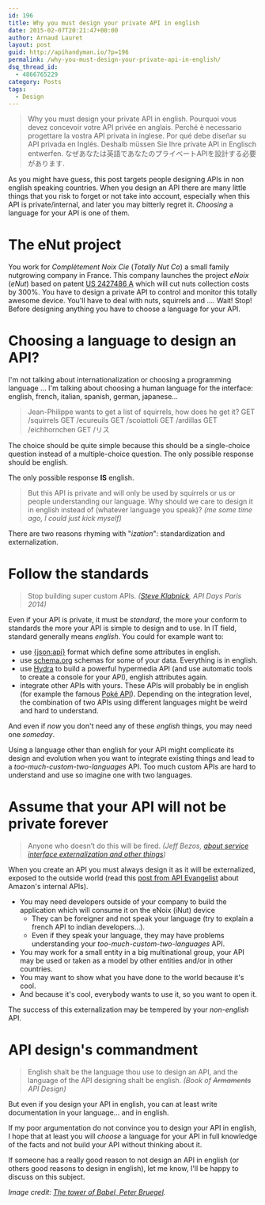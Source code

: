 ```yaml
---
id: 196
title: Why you must design your private API in english
date: 2015-02-07T20:21:47+00:00
author: Arnaud Lauret
layout: post
guid: http://apihandyman.io/?p=196
permalink: /why-you-must-design-your-private-api-in-english/
dsq_thread_id:
  - 4866765229
category: Posts
tags:
  - Design
---
```

> Why you must design your private API in english.
> Pourquoi vous devez concevoir votre API privée en anglais.
> Perché è necessario progettare la vostra API privata in inglese.
> Por qué debe diseñar su API privada en Inglés.
> Deshalb müssen Sie Ihre private API in Englisch entwerfen.
> なぜあなたは英語であなたのプライベートAPIを設計する必要があります.

As you might have guess, this post targets people designing APIs in non english speaking countries.
When you design an API there are many little things that you risk to forget or not take into account, especially when this API is private/internal, and later you may bitterly regret it.
*Choosing* a language for your API is one of them.<!--more-->

# The eNut project
You work for *Complètement Noix Cie* (*Totally Nut Co*) a small family nutgrowing company in France.
This company launches the project *eNoix* (*eNut*) based on patent [US 2427486 A](http://www.google.com/patents/US2427486) which will cut nuts collection costs by 300%.
You have to design a private API to control and monitor this totally awesome device. You'll have to deal with nuts, squirrels and .... Wait! Stop!
Before designing anything you have to choose a language for your API.

# Choosing a language to design an API?
I'm not talking about internationalization or choosing a programming language ...
I'm talking about choosing a human language for the interface: english, french, italian, spanish, german, japanese... 

> Jean-Philippe wants to get a list of squirrels, how does he get it?
> GET /squirrels
> GET /ecureuils
> GET /scoiattoli
> GET /ardillas
> GET /eichhornchen
> GET /リス

The choice should be quite simple because this should be a single-choice question instead of a multiple-choice question.
The only possible response should be english.

The only possible response **IS** english.

> But this API is private and will only be used by squirrels or us or people understanding our language. Why should we care to design it in english instead of (whatever language you speak)?
> *(me some time ago, I could just kick myself)*

There are two reasons rhyming with "*ization*": standardization and externalization.

# Follow the standards
> Stop building super custom APIs.
> *([Steve Klabnick](http://www.steveklabnik.com/), API Days Paris 2014)*

Even if your API is private, it must be *standard*, the more your conform to standards the more your API is simple to design and to use.
In IT field, standard generally means *english*.
You could for example want to:

  - use [{json:api}](http://jsonapi.org/) format which define some attributes in english.
  - use [schema.org](http://schema.org/) schemas for some of your data. Everything is in english.
  - use [Hydra](http://www.hydra-cg.com/) to build a powerful hypermedia API (and use automatic tools to create a console for your API), english attributes again.
  - integrate other APIs with yours. These APIs will probably be in english (for example the famous [Poké API](http://pokeapi.co/)). Depending on the integration level, the combination of two APIs using different languages might  be weird and hard to understand.

And even if *now* you don't need any of these *english* things, you may need one *someday*.

Using a language other than english for your API might complicate its design and evolution when you want to integrate existing things and lead to a *too-much-custom-two-languages* API.
Too much custom APIs are hard to understand and use so imagine one with two languages.

# Assume that your API will not be private forever
> Anyone who doesn’t do this will be fired.
> *(Jeff Bezos, [about service interface externalization and other things](http://apievangelist.com/2012/01/12/the-secret-to-amazons-success-internal-apis/))*

When you create an API you must always design it as it will be externalized, exposed to the outside world (read this [post from API Evangelist](http://apievangelist.com/2012/01/12/the-secret-to-amazons-success-internal-apis/) about Amazon's internal APIs).

- You may need developers outside of your company to build the application which will consume it on the eNoix (iNut) device
  - They can be foreigner and not speak your language (try to explain a french API to indian developers…).
  - Even if they speak your language, they may have problems understanding your *too-much-custom-two-languages* API.
- You may work for a small entity in a big multinational group, your API may be used or taken as a model by other entities and/or in other countries.
- You may want to show what you have done to the world because it's cool.
- And because it's cool, everybody wants to use it, so you want to open it.

The success of this externalization may be tempered by your *non-english* API.

# API design's commandment
> English shalt be the language thou use to design an API, and the language of the API designing shalt be english.
> *(Book of <del>Armaments</del> API Design)*

But even if you design your API in english, you can at least write documentation in your language… and in english.

If my poor argumentation do not convince you to design your API in english, I hope that at least you will *choose* a language for your API in full knowledge of the facts and not build your API without thinking about it.

If someone has a really good reason to not design an API in english (or others good reasons to design in english), let me know, I'll be happy to discuss on this subject.

*Image credit: [The tower of Babel, Peter Bruegel](http://en.wikipedia.org/wiki/The_Tower_of_Babel_%28Bruegel%29).*
